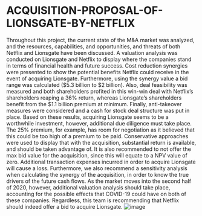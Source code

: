 # ACQUISITION-PROPOSAL-OF-LIONSGATE-BY-NETFLIX

Throughout this project, the current state of the M&A market was analyzed, and  the resources, capabilities, and opportunities, and threats of both Netflix and Lionsgate have been discussed. A valuation analysis was conducted on Lionsgate and Netflix to display where the companies stand in terms of financial health and future success. Cost reduction synergies were presented to show the potential benefits Netflix could receive in the event of acquiring Lionsgate. Furthermore, using the synergy value a bid range was calculated ($5.3 billion to $2 billion). Also, deal feasibility was measured and both shareholders profited in this win-win deal with Netflix’s shareholders reaping a 36% return, whereas Lionsgate’s shareholders benefit from the $1.1 billion premium at minimum. Finally, anti-takeover measures were considered and a cash for stock deal structure was put in place. Based on these results, acquiring Lionsgate seems to be a worthwhile investment, however, additional due diligence must take place. The 25% premium, for example, has room for negotiation as it believed that this could be too high of a premium to be paid. Conservative approaches were used to display that with the acquisition, substantial return is available, and should be taken advantage of. It is also recommended to not offer the max bid value for the acquisition, since this will equate to a NPV value of zero. Additional transaction expenses incurred in order to acquire Lionsgate will cause a loss. Furthermore, we also recommend a sensitivity analysis when calculating the synergy of the acquisition, in order to know the true drivers of the future cash flows. As the market moves into the second half of 2020, however, additional valuation analysis should take place, accounting for the possible effects that COVID-19 could have on both of these companies. Regardless, this team is recommending that Netflix should indeed offer a bid to acquire Lionsgate. ![image](https://user-images.githubusercontent.com/118216708/219864927-323d010b-fef2-46e6-aff2-4329d7dc6b56.png)
